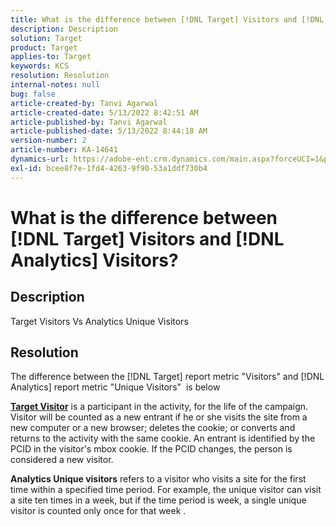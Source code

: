 ```yaml
---
title: What is the difference between [!DNL Target] Visitors and [!DNL Analytics] Visitors?
description: Description
solution: Target
product: Target
applies-to: Target
keywords: KCS
resolution: Resolution
internal-notes: null
bug: false
article-created-by: Tanvi Agarwal
article-created-date: 5/13/2022 8:42:51 AM
article-published-by: Tanvi Agarwal
article-published-date: 5/13/2022 8:44:18 AM
version-number: 2
article-number: KA-14641
dynamics-url: https://adobe-ent.crm.dynamics.com/main.aspx?forceUCI=1&pagetype=entityrecord&etn=knowledgearticle&id=7456c4a6-98d2-ec11-a7b5-00224809c27a
exl-id: bcee8f7e-1fd4-4263-9f90-53a1ddf730b4
---
```

# What is the difference between [!DNL Target] Visitors and [!DNL Analytics] Visitors?

## Description


Target Visitors Vs Analytics Unique Visitors


## Resolution


The difference between the [!DNL Target] report metric "Visitors" and [!DNL Analytics] report metric "Unique Visitors"  is below

<u><b>Target Visitor</b></u> is a participant in the activity, for the life of the campaign.
Visitor will be counted as a new entrant if he or she visits the site from a new computer or a new browser; deletes the cookie; or converts and returns to the activity with the same cookie. An entrant is identified by the PCID in the visitor's mbox cookie. If the PCID changes, the person is considered a new visitor.

<b>Analytics Unique visitors</b> refers to a visitor who visits a site for the first time within a specified time period. For example, the unique visitor can visit a site ten times in a week, but if the time period is week, a single unique visitor is counted only once for that week .
